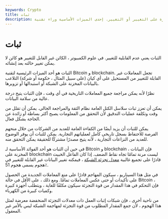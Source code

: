 ```yaml
---
keywords: Crypto
title: ثبات
description: ثبات. عدم القدرة على التغيير أو التغيير. إحدى الميزات الأساسية وراء تقنية Bitcoin و blockchain.
---
```


# ثبات
الثبات يعني عدم القابلية للتغيير. في علوم الكمبيوتر ، الكائن غير القابل للتغيير هو كائن لا يمكن تغيير حالته بعد إنشائه.

الثبات هو أحد الميزات الرئيسية لتقنية Bitcoin و blockchain. تجعل المعاملات غير القابلة للتغيير من المستحيل على أي كيان (على سبيل المثال ، حكومة أو شركة) التلاعب بالبيانات المخزنة على الشبكة أو استبدالها أو تزويرها.

نظرًا لأنه يمكن مراجعة جميع المعاملات التاريخية في أي وقت ، فإن الثبات يتيح درجة عالية من سلامة البيانات.

يمكن أن تعزز ثبات سلاسل الكتل العامة نظام الثقة والمراجعة الحالي. يمكن أن تقلل من وقت وتكلفة عمليات التدقيق لأن التحقق من المعلومات يصبح أكثر بساطة أو زائدة عن الحاجة بشكل فعال.

يمكن للثبات أن يزيد أيضًا من الكفاءة العامة للعديد من الشركات من خلال منحهم الفرصة للاحتفاظ بسجل تاريخي كامل لعملياتهم التجارية. يمكن للثبات أن يوفر الوضوح للعديد من النزاعات التجارية ، لأنه يتيح مصدرًا مشتركًا للحقيقة يمكن التحقق منه.

في حين أن الثبات هو أحد الفوائد الأساسية لـ Bitcoin و blockchain ، فإن البيانات المخزنة على blockchain ليست مرنة تمامًا تجاه نقاط الضعف. إذا كان الفاعل الخبيث قادرًا على تجميع غالبية [معدل تجزئة الشبكة](/hash-rate) ، فيمكنه تغيير البيانات غير القابلة للتغيير في هجوم يسمى هجوم 51٪.

في مثل هذا السيناريو ، سيكون المهاجم قادرًا على منع المعاملات الجديدة من الحصول على تأكيدات أو حتى عكس المعاملات تمامًا. ومع ذلك ، على الأقل في حالة Bitcoin ، فإن التحكم في هذا المقدار من قوة التجزئة سيكون مكلفًا للغاية ، ويتطلب أجهزة كبيرة وكميات كبيرة من الكهرباء.

من ناحية أخرى ، فإن شبكات إثبات العمل ذات معدلات التجزئة المنخفضة معرضة لمثل هذا الهجوم ، لأن جمع المقدار المطلوب من قوة التجزئة لمهاجمة الشبكة ليس بالأمر غير المعقول.

